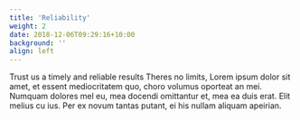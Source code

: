 ```yaml
---
title: 'Reliability'
weight: 2
date: 2018-12-06T09:29:16+10:00
background: ''
align: left
---
```

Trust us a timely and reliable results
Theres no limits, Lorem ipsum dolor sit amet, et essent mediocritatem quo, choro volumus oporteat an mei. Numquam dolores mel eu, mea docendi omittantur et, mea ea duis erat. Elit melius cu ius. Per ex novum tantas putant, ei his nullam aliquam apeirian.
